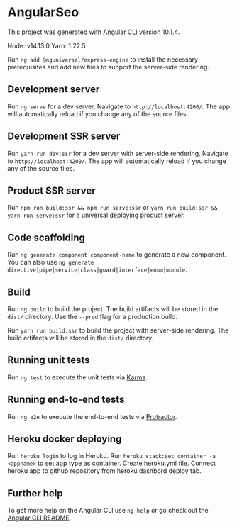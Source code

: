 # AngularSeo

This project was generated with [Angular CLI](https://github.com/angular/angular-cli) version 10.1.4.

Node: v14.13.0
Yarn: 1.22.5

Run `ng add @nguniversal/express-engine` to install the necessary prerequisites and add new files to support the server-side rendering.

## Development server

Run `ng serve` for a dev server. Navigate to `http://localhost:4200/`. The app will automatically reload if you change any of the source files.

## Development SSR server

Run `yarn run dev:ssr` for a dev server with server-side rendering. Navigate to `http://localhost:4200/`. The app will automatically reload if you change any of the source files.

## Product SSR server
Run `npm run build:ssr && npm run serve:ssr` or `yarn run build:ssr && yarn run serve:ssr` for a universal deploying product server.

## Code scaffolding

Run `ng generate component component-name` to generate a new component. You can also use `ng generate directive|pipe|service|class|guard|interface|enum|module`.

## Build

Run `ng build` to build the project. The build artifacts will be stored in the `dist/` directory. Use the `--prod` flag for a production build.

Run `yarn run build:ssr` to build the project with server-side rendering. The build artifacts will be stored in the `dist/` directory.

## Running unit tests

Run `ng test` to execute the unit tests via [Karma](https://karma-runner.github.io).

## Running end-to-end tests

Run `ng e2e` to execute the end-to-end tests via [Protractor](http://www.protractortest.org/).

## Heroku docker deploying

Run `heroku login` to log in Heroku.
Run `heroku stack:set container -a <appname>` to set app type as container.
Create heroku.yml file.
Connect heroku app to github repository from heroku dashbord deploy tab.

## Further help

To get more help on the Angular CLI use `ng help` or go check out the [Angular CLI README](https://github.com/angular/angular-cli/blob/master/README.md).
